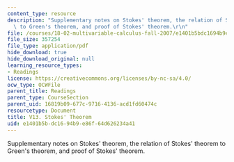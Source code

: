 ```yaml
---
content_type: resource
description: "Supplementary notes on Stokes' theorem, the relation of Stokes' theorem\
  \ to Green's theorem, and proof of Stokes' theorem.\r\n"
file: /courses/18-02-multivariable-calculus-fall-2007/e1401b5bdc1694b9e86f64d626234a41_stokes_theorem.pdf
file_size: 357254
file_type: application/pdf
hide_download: true
hide_download_original: null
learning_resource_types:
- Readings
license: https://creativecommons.org/licenses/by-nc-sa/4.0/
ocw_type: OCWFile
parent_title: Readings
parent_type: CourseSection
parent_uid: 16819b09-677c-9716-4136-acd1fd60474c
resourcetype: Document
title: V13. Stokes' Theorem
uid: e1401b5b-dc16-94b9-e86f-64d626234a41
---
```

Supplementary notes on Stokes' theorem, the relation of Stokes' theorem to Green's theorem, and proof of Stokes' theorem.
